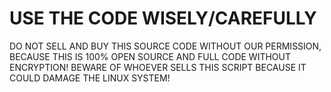 # USE THE CODE WISELY/CAREFULLY
DO NOT SELL AND BUY THIS SOURCE CODE WITHOUT OUR PERMISSION, BECAUSE THIS IS 100% OPEN SOURCE AND FULL CODE WITHOUT ENCRYPTION!
BEWARE OF WHOEVER SELLS THIS SCRIPT BECAUSE IT COULD DAMAGE THE LINUX SYSTEM!

